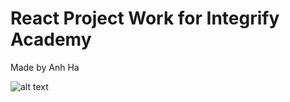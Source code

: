 # React Project Work for Integrify Academy
Made by Anh Ha

![alt text](https://github.com/anhphha/React-weather-app/blob/main/src/images/screenshot.png)